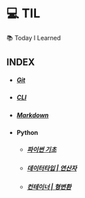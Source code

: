 # :computer: TIL 
:books: Today I Learned

## INDEX

- ##### [Git](https://github.com/Yeji-J/TIL/blob/master/Git/Git.md)
- ##### [CLI](https://github.com/Yeji-J/TIL/blob/master/CLI/CLI.md)
- ##### [Markdown](https://github.com/Yeji-J/TIL/tree/master/Markdown)
- #### Python
    - ##### [파이썬 기초](https://github.com/Yeji-J/TIL/blob/master/Python/python.md)
    - ##### [데이터타입 | 연산자](https://github.com/Yeji-J/TIL/blob/master/Python/Datatype_Operator.md)
    - ##### [컨테이너 | 형변환](https://github.com/Yeji-J/TIL/blob/master/Python/container_typecasting.md)
